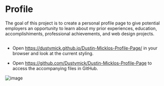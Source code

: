 # Profile
 The goal of this project is to create a personal profile page to give potential employers an opportunity to learn about my prior experiences, education, accomplishiments, professional achievements, and web design projects.


## 

* Open https://dustymick.github.io/Dustin-Micklos-Profile-Page/ in your browser and look at the current styling.

* Open https://github.com/Dustymick/Dustin-Micklos-Profile-Page to access the accompanying files in GitHub.


![image](https://user-images.githubusercontent.com/75334749/102731320-1caa1600-42fd-11eb-9b4f-8d39cb1dc16b.png)